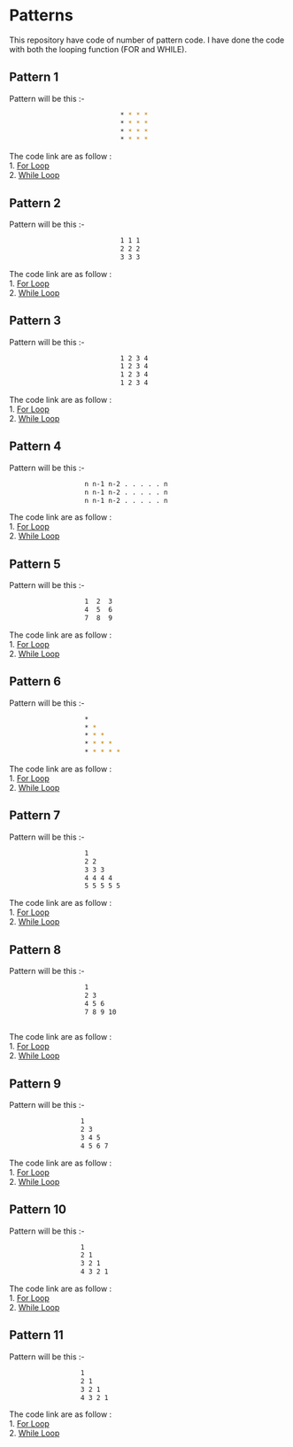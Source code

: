 # Patterns

This repository have code of number of pattern code. I have done the code with both the looping function (FOR and WHILE).

## Pattern 1
Pattern will be this :-   <br>
```bash
                            * * * *
                            * * * *
                            * * * *
                            * * * *
```
The code link are as follow :<br>
    1. [For Loop](https://github.com/INVINCIBLE06/Patterns/blob/main/Pattern/Pattern%201/for%20loop.cpp)<br>
    2. [While Loop](https://github.com/INVINCIBLE06/Patterns/blob/main/Pattern/Pattern%201/while%20loop.cpp)<br>
    
## Pattern 2
Pattern will be this :-   <br>
```bash
                            1 1 1
                            2 2 2
                            3 3 3
```
The code link are as follow :<br>
    1. [For Loop](https://github.com/INVINCIBLE06/Patterns/blob/main/Pattern/Pattern%202/for%20loop.cpp)<br>
    2. [While Loop](https://github.com/INVINCIBLE06/Patterns/blob/main/Pattern/Pattern%202/while%20loop.cpp)<br>
        
## Pattern 3
Pattern will be this :-   <br>
```bash
                            1 2 3 4
                            1 2 3 4
                            1 2 3 4
                            1 2 3 4
```
The code link are as follow :<br>
    1. [For Loop](https://github.com/INVINCIBLE06/Patterns/blob/main/Pattern/Pattern%203/for%20loop.cpp)<br>
    2. [While Loop](https://github.com/INVINCIBLE06/Patterns/blob/main/Pattern/Pattern%203/while%20loop.cpp)<br>
    
## Pattern 4
Pattern will be this :-   <br>
```bash
                   n n-1 n-2 . . . . . n
                   n n-1 n-2 . . . . . n
                   n n-1 n-2 . . . . . n
```
The code link are as follow :<br>
    1. [For Loop](https://github.com/INVINCIBLE06/Patterns/blob/main/Pattern/Pattern%204/for.cpp#L4)<br>
    2. [While Loop](https://github.com/INVINCIBLE06/Patterns/blob/main/Pattern/Pattern%204/while.cpp)<br>
  
## Pattern 5
Pattern will be this :-   <br>
```bash
                   1  2  3
                   4  5  6
                   7  8  9
```
The code link are as follow :<br>
    1. [For Loop](https://github.com/INVINCIBLE06/Patterns/blob/main/Pattern/Pattern%205/for.cpp)<br>
    2. [While Loop](https://github.com/INVINCIBLE06/Patterns/blob/main/Pattern/Pattern%205/while.cpp)<br>
 
## Pattern 6
Pattern will be this :-   <br>
```bash
                   *
                   * *
                   * * *
                   * * * *
                   * * * * *
```
The code link are as follow :<br>
    1. [For Loop](https://github.com/INVINCIBLE06/Patterns/blob/main/Pattern/Pattern%206/for.cpp)<br>
    2. [While Loop](https://github.com/INVINCIBLE06/Patterns/blob/main/Pattern/Pattern%206/while.cpp)<br>
    
## Pattern 7
Pattern will be this :-   <br>
```bash
                   1
                   2 2
                   3 3 3
                   4 4 4 4
                   5 5 5 5 5
```
The code link are as follow :<br>
    1. [For Loop](https://github.com/INVINCIBLE06/Patterns/blob/main/Pattern/Pattern%207/for.cpp)<br>
    2. [While Loop](https://github.com/INVINCIBLE06/Patterns/blob/main/Pattern/Pattern%207/while.cpp)<br>
    
## Pattern 8
Pattern will be this :-   <br>
```bash
                   1
                   2 3
                   4 5 6
                   7 8 9 10
                   
```
The code link are as follow :<br>
    1. [For Loop](https://github.com/INVINCIBLE06/Patterns/blob/main/Pattern/Pattern%208/for.cpp)<br>
    2. [While Loop](https://github.com/INVINCIBLE06/Patterns/blob/main/Pattern/Pattern%208/while.cpp)<br>
    
## Pattern 9
Pattern will be this :-   <br>
```bash
                  1
                  2 3
                  3 4 5
                  4 5 6 7                  
```
The code link are as follow :<br>
    1. [For Loop](https://github.com/INVINCIBLE06/Patterns/blob/main/Pattern/Pattern%209/for.cpp)<br>
    2. [While Loop](https://github.com/INVINCIBLE06/Patterns/blob/main/Pattern/Pattern%209/while.cpp)<br>
   
## Pattern 10
Pattern will be this :-   <br>
```bash
                  1
                  2 1
                  3 2 1
                  4 3 2 1                  
```
The code link are as follow :<br>
    1. [For Loop](https://github.com/INVINCIBLE06/Patterns/blob/main/Pattern/Pattern%2010/for.cpp)<br>
    2. [While Loop](https://github.com/INVINCIBLE06/Patterns/blob/main/Pattern/Pattern%2010/while.cpp)<br>
    
## Pattern 11
Pattern will be this :-   <br>
```bash
                  1
                  2 1
                  3 2 1
                  4 3 2 1                  
```
The code link are as follow :<br>
    1. [For Loop](https://github.com/INVINCIBLE06/Patterns/blob/main/Pattern/Pattern%2010/for.cpp)<br>
    2. [While Loop](https://github.com/INVINCIBLE06/Patterns/blob/main/Pattern/Pattern%2010/while.cpp)<br>
